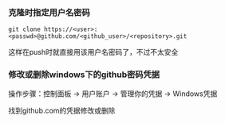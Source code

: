 
### 克隆时指定用户名密码
```
git clone https://<user>:<passwd>@github.com/<github_user>/<repository>.git
```
这样在push时就直接用该用户名密码了，不过不太安全

### 修改或删除windows下的github密码凭据

操作步骤：控制面板 -> 用户账户 -> 管理你的凭据 -> Windows凭据

找到github.com的凭据修改或删除
